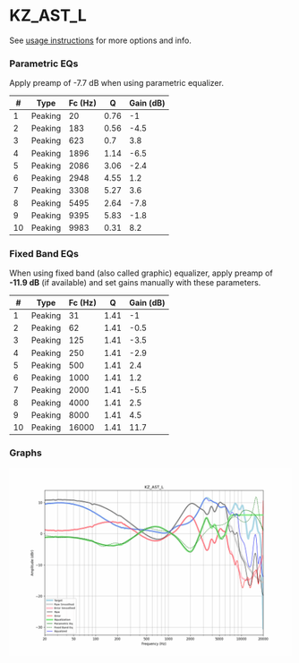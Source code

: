# KZ_AST_L
See [usage instructions](https://github.com/jaakkopasanen/AutoEq#usage) for more options and info.

### Parametric EQs
Apply preamp of -7.7 dB when using parametric equalizer.

|   # | Type    |   Fc (Hz) |    Q |   Gain (dB) |
|-----|---------|-----------|------|-------------|
|   1 | Peaking |        20 | 0.76 |        -1   |
|   2 | Peaking |       183 | 0.56 |        -4.5 |
|   3 | Peaking |       623 | 0.7  |         3.8 |
|   4 | Peaking |      1896 | 1.14 |        -6.5 |
|   5 | Peaking |      2086 | 3.06 |        -2.4 |
|   6 | Peaking |      2948 | 4.55 |         1.2 |
|   7 | Peaking |      3308 | 5.27 |         3.6 |
|   8 | Peaking |      5495 | 2.64 |        -7.8 |
|   9 | Peaking |      9395 | 5.83 |        -1.8 |
|  10 | Peaking |      9983 | 0.31 |         8.2 |

### Fixed Band EQs
When using fixed band (also called graphic) equalizer, apply preamp of **-11.9 dB** (if available) and set gains manually with these parameters.

|   # | Type    |   Fc (Hz) |    Q |   Gain (dB) |
|-----|---------|-----------|------|-------------|
|   1 | Peaking |        31 | 1.41 |        -1   |
|   2 | Peaking |        62 | 1.41 |        -0.5 |
|   3 | Peaking |       125 | 1.41 |        -3.5 |
|   4 | Peaking |       250 | 1.41 |        -2.9 |
|   5 | Peaking |       500 | 1.41 |         2.4 |
|   6 | Peaking |      1000 | 1.41 |         1.2 |
|   7 | Peaking |      2000 | 1.41 |        -5.5 |
|   8 | Peaking |      4000 | 1.41 |         2.5 |
|   9 | Peaking |      8000 | 1.41 |         4.5 |
|  10 | Peaking |     16000 | 1.41 |        11.7 |

### Graphs
![](./KZ_AST_L.png)
